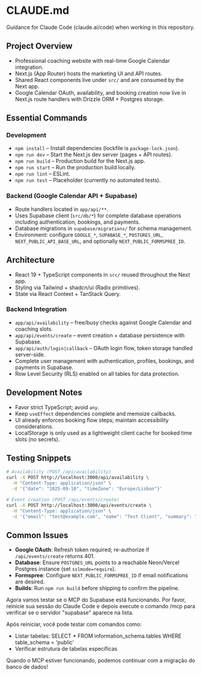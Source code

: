 # CLAUDE.md

Guidance for Claude Code (claude.ai/code) when working in this repository.

## Project Overview
- Professional coaching website with real-time Google Calendar integration.
- Next.js (App Router) hosts the marketing UI and API routes.
- Shared React components live under `src/` and are consumed by the Next app.
- Google Calendar OAuth, availability, and booking creation now live in Next.js route handlers with Drizzle ORM + Postgres storage.

## Essential Commands
### Development
- `npm install` – Install dependencies (lockfile is `package-lock.json`).
- `npm run dev` – Start the Next.js dev server (pages + API routes).
- `npm run build` – Production build for the Next.js app.
- `npm run start` – Run the production build locally.
- `npm run lint` – ESLint.
- `npm run test` – Placeholder (currently no automated tests).

### Backend (Google Calendar API + Supabase)
- Route handlers located in `app/api/**`.
- Uses Supabase client (`src/db/*`) for complete database operations including authentication, bookings, and payments.
- Database migrations in `supabase/migrations/` for schema management.
- Environment: configure `GOOGLE_*`, `SUPABASE_*`, `POSTGRES_URL`, `NEXT_PUBLIC_API_BASE_URL`, and optionally `NEXT_PUBLIC_FORMSPREE_ID`.

## Architecture
- React 19 + TypeScript components in `src/` reused throughout the Next app.
- Styling via Tailwind + shadcn/ui (Radix primitives).
- State via React Context + TanStack Query.

### Backend Integration
- `app/api/availability` – free/busy checks against Google Calendar and coaching slots.
- `app/api/events/create` – event creation + database persistence with Supabase.
- `app/api/auth/login|callback` – OAuth login flow, token storage handled server-side.
- Complete user management with authentication, profiles, bookings, and payments in Supabase.
- Row Level Security (RLS) enabled on all tables for data protection.

## Development Notes
- Favor strict TypeScript; avoid `any`.
- Keep `useEffect` dependencies complete and memoize callbacks.
- UI already enforces booking flow steps; maintain accessibility considerations.
- LocalStorage is only used as a lightweight client cache for booked time slots (no secrets).

## Testing Snippets
```bash
# Availability (POST /api/availability)
curl -X POST http://localhost:3000/api/availability \
  -H "Content-Type: application/json" \
  -d '{"date": "2025-09-10", "timeZone": "Europe/Lisbon"}'

# Event creation (POST /api/events/create)
curl -X POST http://localhost:3000/api/events/create \
  -H "Content-Type: application/json" \
  -d '{"email": "test@example.com", "name": "Test Client", "summary": "Test Session", "description": "Test description", "start": "2025-09-10T10:00:00+01:00", "end": "2025-09-10T11:00:00+01:00", "location": "Online"}'
```

## Common Issues
- **Google OAuth**: Refresh token required; re-authorize if `/api/events/create` returns 401.
- **Database**: Ensure `POSTGRES_URL` points to a reachable Neon/Vercel Postgres instance (set `sslmode=require`).
- **Formspree**: Configure `NEXT_PUBLIC_FORMSPREE_ID` if email notifications are desired.
- **Builds**: Run `npm run build` before shipping to confirm the pipeline.

Agora vamos testar se o MCP do Supabase está funcionando. Por favor,
  reinicie sua sessão do Claude Code e depois execute o comando /mcp para
   verificar se o servidor "supabase" aparece na lista.

  Após reiniciar, você pode testar com comandos como:
  - Listar tabelas: SELECT * FROM information_schema.tables WHERE 
  table_schema = 'public'
  - Verificar estrutura de tabelas específicas

  Quando o MCP estiver funcionando, podemos continuar com a migração do
  banco de dados!